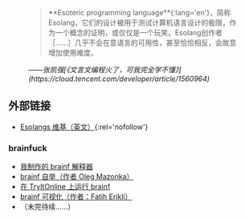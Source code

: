 ---
---

<div class="card mb-3"><div class="card-body">
<figure class="mb-0">
<blockquote markdown='block'>
**Esoteric programming language**{:lang='en'}，简称<span>Esolang</span>，它们的设计被用于测试计算机语言设计的极限，作为一个概念的证明，或仅仅是一个玩笑。<span lang=en>Esolang</span>创作者［……］几乎不会在意语言的可用性，甚至恰恰相反，会故意增加使用难度。
</blockquote>
<figcaption markdown='span'>
——<cite>张凯强[《文言文编程火了，可我完全学不懂》](https://cloud.tencent.com/developer/article/1560964)</cite>
</figcaption>
</figure>
</div></div>

## 外部链接

* [Esolangs 维基（英文）](https://esolangs.org/){:rel='nofollow'}

### brainfuck

* [我制作的 brainf 解释器](https://dgck81lnn.github.io/apps/lab/brainfuck.html)
* [brainf 自举（作者 Oleg Mazonka）](http://mazonka.com/brainf/10.html)
* [在 TryItOnline 上运行 brainf](https://tio.run/#brainfuck)
* [brainf 可视化（作者：Fatih Erikli）](https://fatiherikli.github.io/brainfuck-visualizer)
* （未完待续……）
